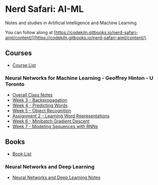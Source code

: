 # Nerd Safari: AI-ML

Notes and studies in Artificial Intelligence and Machine Learning

You can follow along at [https://codekiln.gitbooks.io/nerd-safari-aiml/content/](https://codekiln.gitbooks.io/nerd-safari-aiml/content/).

## Courses

* [Course List](/./courses/README.md)

### Neural Networks for Machine Learning - Geoffrey Hinton - U Toronto

* [Overall Class Notes](/./courses/neural_networks_geoffrey_hinton/README.md)
* [Week 3 - Backpropagation](/./courses/neural_networks_geoffrey_hinton/week03_backpropagation/README.md)
* [Week 4 - Predicting Words](/./courses/neural_networks_geoffrey_hinton/week04_predicting_words/README.md)
* [Week 5 - Object Recognition](/./courses/neural_networks_geoffrey_hinton/week05_object_recognition/README.md)
* [Assignment 2 - Learning Word Representations](/./courses/neural_networks_geoffrey_hinton/assignment2/README.md)
* [Week 6 - Minibatch Gradient Descent](/./courses/neural_networks_geoffrey_hinton/week06_minibatch_gradient_descent/README.md)
* [Week 7 - Modeling Sequences with RNNs](/./courses/neural_networks_geoffrey_hinton/week07_modeling_sequences_with_RNNs/README.md)

## Books

* [Book List](/./books/README.md)

### Neural Networks and Deep Learning

* [Neural Networks and Deep Learning Notes](./books/neural_networks_and_deep_learning/README.md)
